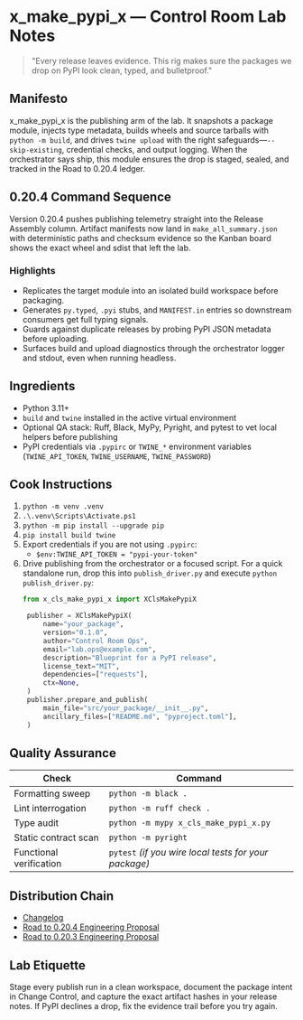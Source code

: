 # x_make_pypi_x — Control Room Lab Notes

> "Every release leaves evidence. This rig makes sure the packages we drop on PyPI look clean, typed, and bulletproof."

## Manifesto
x_make_pypi_x is the publishing arm of the lab. It snapshots a package module, injects type metadata, builds wheels and source tarballs with `python -m build`, and drives `twine upload` with the right safeguards—`--skip-existing`, credential checks, and output logging. When the orchestrator says ship, this module ensures the drop is staged, sealed, and tracked in the Road to 0.20.4 ledger.

## 0.20.4 Command Sequence
Version 0.20.4 pushes publishing telemetry straight into the Release Assembly column. Artifact manifests now land in `make_all_summary.json` with deterministic paths and checksum evidence so the Kanban board shows the exact wheel and sdist that left the lab.

### Highlights
- Replicates the target module into an isolated build workspace before packaging.
- Generates `py.typed`, `.pyi` stubs, and `MANIFEST.in` entries so downstream consumers get full typing signals.
- Guards against duplicate releases by probing PyPI JSON metadata before uploading.
- Surfaces build and upload diagnostics through the orchestrator logger and stdout, even when running headless.

## Ingredients
- Python 3.11+
- `build` and `twine` installed in the active virtual environment
- Optional QA stack: Ruff, Black, MyPy, Pyright, and pytest to vet local helpers before publishing
- PyPI credentials via `.pypirc` or `TWINE_*` environment variables (`TWINE_API_TOKEN`, `TWINE_USERNAME`, `TWINE_PASSWORD`)

## Cook Instructions
1. `python -m venv .venv`
2. `.\.venv\Scripts\Activate.ps1`
3. `python -m pip install --upgrade pip`
4. `pip install build twine`
5. Export credentials if you are not using `.pypirc`:
   - `$env:TWINE_API_TOKEN = "pypi-your-token"`
6. Drive publishing from the orchestrator or a focused script. For a quick standalone run, drop this into `publish_driver.py` and execute `python publish_driver.py`:
   ```python
   from x_cls_make_pypi_x import XClsMakePypiX

    publisher = XClsMakePypiX(
        name="your_package",
        version="0.1.0",
        author="Control Room Ops",
        email="lab.ops@example.com",
        description="Blueprint for a PyPI release",
        license_text="MIT",
        dependencies=["requests"],
        ctx=None,
    )
    publisher.prepare_and_publish(
        main_file="src/your_package/__init__.py",
        ancillary_files=["README.md", "pyproject.toml"],
    )
   ```

## Quality Assurance
| Check | Command |
| --- | --- |
| Formatting sweep | `python -m black .`
| Lint interrogation | `python -m ruff check .`
| Type audit | `python -m mypy x_cls_make_pypi_x.py`
| Static contract scan | `python -m pyright`
| Functional verification | `pytest` *(if you wire local tests for your package)*

## Distribution Chain
- [Changelog](./CHANGELOG.md)
- [Road to 0.20.4 Engineering Proposal](../x_0_make_all_x/Change%20Control/0.20.4/Road%20to%200.20.4%20Engineering%20Proposal.md)
- [Road to 0.20.3 Engineering Proposal](../x_0_make_all_x/Change%20Control/0.20.3/Road%20to%200.20.3%20Engineering%20Proposal.md)

## Lab Etiquette
Stage every publish run in a clean workspace, document the package intent in Change Control, and capture the exact artifact hashes in your release notes. If PyPI declines a drop, fix the evidence trail before you try again.
